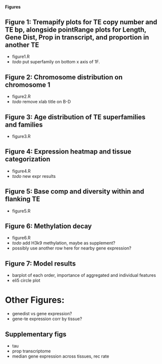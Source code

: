#### Figures

## Figure 1: Tremapify plots for TE copy number and TE bp, alongside pointRange plots for Length, Gene Dist, Prop in transcript, and proportion in another TE
  - figure1.R
  - *todo* put superfamily on bottom x axis of 1F.
  
## Figure 2: Chromosome distribution on chromosome 1
  - figure2.R
  - *todo* remove xlab title on B-D
  
## Figure 3: Age distribution of TE superfamilies and families
  - figure3.R
  
## Figure 4: Expression heatmap and tissue categorization
  - figure4.R
  - *todo* new expr results
  
## Figure 5: Base comp and diversity within and flanking TE
  - figure5.R
  
## Figure 6: Methylation decay
  - figure6.R
  - *todo* add H3k9 methylation, maybe as supplement?
  - possibly use another row here for nearby gene expression?
  
## Figure 7: Model results
  - barplot of each order, importance of aggregated and individual features
  - eli5 circle plot

# Other Figures:
  - genedist vs gene expression?
  - gene-te expression corr by tissue?
  
## Supplementary figs
  - tau
  - prop transcriptome
  - median gene expression across tissues, rec rate
